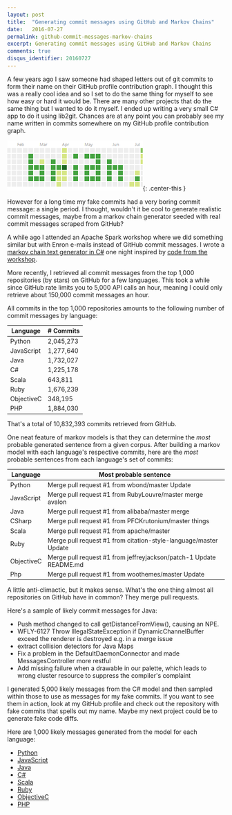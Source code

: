 ```yaml
---
layout: post
title:  "Generating commit messages using GitHub and Markov Chains"
date:   2016-07-27
permalink: github-commit-messages-markov-chains
excerpt: Generating commit messages using GitHub and Markov Chains
comments: true
disqus_identifier: 20160727
---
```


A few years ago I saw someone had shaped letters out of git commits to form their name on their GitHub profile contribution graph. I thought this was a really cool idea and so I set to do the same thing for myself to see how easy or hard it would be. There are many other projects that do the same thing but I wanted to do it myself. I ended up writing a very small C# app to do it using lib2git. Chances are at any point you can probably see my name written in commits somewhere on my GitHub profile contribution graph.

![screenshot of portion of github contribution graph with the name 'brian' spelled out in commit messages](/assets/2016-07-27-github-commit-messages-markov-chains/github_graph.png){: .center-this }

However for a long time my fake commits had a very boring commit message: a single period. I thought, wouldn't it be cool to generate realistic commit messages, maybe from a markov chain generator seeded with real commit messages scraped from GitHub?

A while ago I attended an Apache Spark workshop where we did something similar but with Enron e-mails instead of GitHub commit messages. I wrote a [markov chain text generator in C#](https://github.com/bdrupieski/MarkovChainTextGenerator) one night inspired by [code from the workshop](https://github.com/jt-halbert/spark-workshop/blob/master/followalong-20151206.scala). 

More recently, I retrieved all commit messages from the top 1,000 repositories (by stars) on GitHub for a few languages. This took a while since GitHub rate limits you to 5,000 API calls an hour, meaning I could only retrieve about 150,000 commit messages an hour.

All commits in the top 1,000 repositories amounts to the following number of commit messages by language:

| Language   | # Commits |
|------------|-----------|
| Python     | 2,045,273 |
| JavaScript | 1,277,640 |
| Java       | 1,732,027 |
| C#         | 1,225,178 |
| Scala      | 643,811   |
| Ruby       | 1,676,239 |
| ObjectiveC | 348,195   |
| PHP        | 1,884,030 |

That's a total of 10,832,393 commits retrieved from GitHub.

One neat feature of markov models is that they can determine the _most_ probable generated sentence from a given corpus. After building a markov model with each language's respective commits, here are the _most_ probable sentences from each language's set of commits:

| Language   | Most probable sentence |
|------------|-----------|
| Python     | Merge pull request #1 from wbond/master Update  |
| JavaScript | Merge pull request #1 from RubyLouvre/master merge avalon  |
| Java       | Merge pull request #1 from alibaba/master merge  |
| CSharp     | Merge pull request #1 from PFCKrutonium/master things  |
| Scala      | Merge pull request #1 from apache/master   |
| Ruby       | Merge pull request #1 from citation-style-language/master Update  |
| ObjectiveC | Merge pull request #1 from jeffreyjackson/patch-1 Update README.md   |
| Php        | Merge pull request #1 from woothemes/master Update  |

A little anti-climactic, but it makes sense. What's the one thing almost all repositories on GitHub have in common? They merge pull requests.

Here's a sample of likely commit messages for Java:

- Push method changed to call getDistanceFromView(), causing an NPE.
- WFLY-6127 Throw IllegalStateException if DynamicChannelBuffer exceed the renderer is destroyed e.g. in a merge issue 
- extract collision detectors for Java Maps 
- Fix a problem in the DefaultDaemonConnector and made MessagesController more restful 
- Add missing failure when a drawable in our palette, which leads to wrong cluster resource to suppress the compiler's complaint 

I generated 5,000 likely messages from the C# model and then sampled within those to use as messages for my fake commits. If you want to see them in action, look at my GitHub profile and check out the repository with fake commits that spells out my name. Maybe my next project could be to generate fake code diffs.

Here are 1,000 likely messages generated from the model for each language:

- [Python](/assets/2016-07-27-github-commit-messages-markov-chains/python.txt)
- [JavaScript](/assets/2016-07-27-github-commit-messages-markov-chains/javascript.txt)
- [Java](/assets/2016-07-27-github-commit-messages-markov-chains/java.txt)
- [C#](/assets/2016-07-27-github-commit-messages-markov-chains/csharp.txt)
- [Scala](/assets/2016-07-27-github-commit-messages-markov-chains/scala.txt)
- [Ruby](/assets/2016-07-27-github-commit-messages-markov-chains/ruby.txt)
- [ObjectiveC](/assets/2016-07-27-github-commit-messages-markov-chains/objectivec.txt)
- [PHP](/assets/2016-07-27-github-commit-messages-markov-chains/php.txt)
